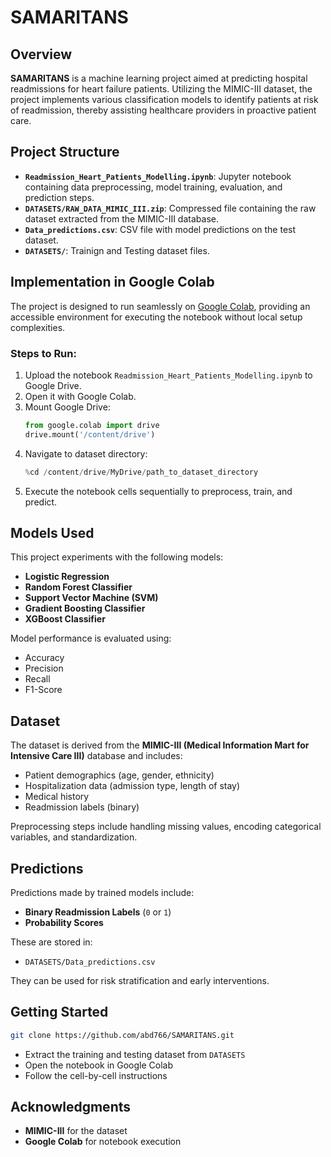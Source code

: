
# SAMARITANS

## Overview

**SAMARITANS** is a machine learning project aimed at predicting hospital readmissions for heart failure patients. Utilizing the MIMIC-III dataset, the project implements various classification models to identify patients at risk of readmission, thereby assisting healthcare providers in proactive patient care.

## Project Structure

- **`Readmission_Heart_Patients_Modelling.ipynb`**: Jupyter notebook containing data preprocessing, model training, evaluation, and prediction steps.
- **`DATASETS/RAW_DATA_MIMIC_III.zip`**: Compressed file containing the raw dataset extracted from the MIMIC-III database.
- **`Data_predictions.csv`**: CSV file with model predictions on the test dataset.
- **`DATASETS/`**: Trainign and Testing dataset files.

## Implementation in Google Colab

The project is designed to run seamlessly on [Google Colab](https://colab.research.google.com/github/abd766/SAMARITANS/blob/main/Readmission_Heart_Patients_Modelling.ipynb), providing an accessible environment for executing the notebook without local setup complexities.

### Steps to Run:

1. Upload the notebook `Readmission_Heart_Patients_Modelling.ipynb` to Google Drive.
2. Open it with Google Colab.
3. Mount Google Drive:
   ```python
   from google.colab import drive
   drive.mount('/content/drive')
   ```
4. Navigate to dataset directory:
   ```python
   %cd /content/drive/MyDrive/path_to_dataset_directory
   ```
5. Execute the notebook cells sequentially to preprocess, train, and predict.

## Models Used

This project experiments with the following models:

- **Logistic Regression**
- **Random Forest Classifier**
- **Support Vector Machine (SVM)**
- **Gradient Boosting Classifier**
- **XGBoost Classifier**

Model performance is evaluated using:
- Accuracy
- Precision
- Recall
- F1-Score

## Dataset

The dataset is derived from the **MIMIC-III (Medical Information Mart for Intensive Care III)** database and includes:

- Patient demographics (age, gender, ethnicity)
- Hospitalization data (admission type, length of stay)
- Medical history
- Readmission labels (binary)

Preprocessing steps include handling missing values, encoding categorical variables, and standardization.

## Predictions

Predictions made by trained models include:

- **Binary Readmission Labels** (`0` or `1`)
- **Probability Scores**

These are stored in:
- `DATASETS/Data_predictions.csv`

They can be used for risk stratification and early interventions.

## Getting Started

```bash
git clone https://github.com/abd766/SAMARITANS.git
```

- Extract the training and testing dataset from  `DATASETS`
- Open the notebook in Google Colab
- Follow the cell-by-cell instructions

## Acknowledgments

- **MIMIC-III** for the dataset
- **Google Colab** for notebook execution
